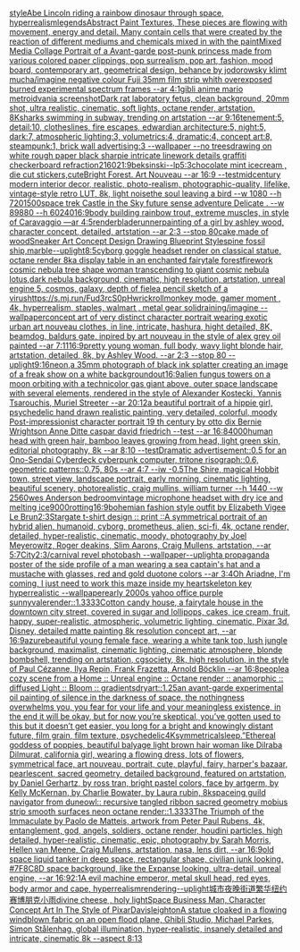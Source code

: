 [style](https://www.ebank.nz/aiartgenerator?category=style)[Abe Lincoln riding a rainbow dinosaur through space, hyperrealism](https://www.ebank.nz/aiartgenerator?category=Abe%20Lincoln%20riding%20a%20rainbow%20dinosaur%20through%20space%2C%20hyperrealism)[legends](https://www.ebank.nz/aiartgenerator?category=legends)[Abstract Paint Textures, These pieces are flowing with movement, energy and detail. Many contain cells that were created by the reaction of different mediums and chemicals mixed in with the paint](https://www.ebank.nz/aiartgenerator?category=Abstract%20Paint%20Textures%2C%20These%20pieces%20are%20flowing%20with%20movement%2C%20energy%20and%20detail.%20Many%20contain%20cells%20that%20were%20created%20by%20the%20reaction%20of%20different%20mediums%20and%20chemicals%20mixed%20in%20with%20the%20paint)[Mixed Media Collage Portrait of a Avant-garde post-punk princess made from various colored paper clippings, pop surrealism, pop art, fashion, mood board, contemporary art, geometrical design, behance by jodorowsky klimt mucha](https://www.ebank.nz/aiartgenerator?category=Mixed%20Media%20Collage%20Portrait%20of%20a%20Avant-garde%20post-punk%20princess%20made%20from%20various%20colored%20paper%20clippings%2C%20pop%20surrealism%2C%20pop%20art%2C%20fashion%2C%20mood%20board%2C%20contemporary%20art%2C%20geometrical%20design%2C%20behance%20by%20jodorowsky%20klimt%20mucha)[/imagine negative colour Fuji 35mm film strip whith overexposed burned experimental spectrum frames --ar 4:1](https://www.ebank.nz/aiartgenerator?category=/imagine%20negative%20colour%20Fuji%2035mm%20film%20strip%20whith%20overexposed%20burned%20experimental%20spectrum%20frames%20--ar%204%3A1)[gibli anime mario metroidvania screenshot](https://www.ebank.nz/aiartgenerator?category=gibli%20anime%20mario%20metroidvania%20screenshot)[Dark rat laboratory fetus, clean background, 20mm shot, ultra realistic, cinematic, soft lights, octane render, artstation, 8K](https://www.ebank.nz/aiartgenerator?category=Dark%20rat%20laboratory%20fetus%2C%20clean%20background%2C%2020mm%20shot%2C%20ultra%20realistic%2C%20cinematic%2C%20soft%20lights%2C%20octane%20render%2C%20artstation%2C%208K)[sharks swimming in subway, trending on artstation --ar 9:16](https://www.ebank.nz/aiartgenerator?category=sharks%20swimming%20in%20subway%2C%20trending%20on%20artstation%20--ar%209%3A16)[tenement:5, detail:10, clotheslines, fire escapes, edwardian architecture:5, night:5, dark:7, atmospheric lighting:3, volumetrics:4, dramatic:4, concept art:8, steampunk:1, brick wall advertising:3 --wallpaper --no trees](https://www.ebank.nz/aiartgenerator?category=tenement%3A5%2C%20detail%3A10%2C%20clotheslines%2C%20fire%20escapes%2C%20edwardian%20architecture%3A5%2C%20night%3A5%2C%20dark%3A7%2C%20atmospheric%20lighting%3A3%2C%20volumetrics%3A4%2C%20dramatic%3A4%2C%20concept%20art%3A8%2C%20steampunk%3A1%2C%20brick%20wall%20advertising%3A3%20--wallpaper%20--no%20trees)[drawing on white rough paper black sharpie intricate linework details graffiti checkerboard refraction](https://www.ebank.nz/aiartgenerator?category=drawing%20on%20white%20rough%20paper%20black%20sharpie%20intricate%20linework%20details%20graffiti%20checkerboard%20refraction)[2160](https://www.ebank.nz/aiartgenerator?category=2160)[21:9](https://www.ebank.nz/aiartgenerator?category=21%3A9)[beksinski](https://www.ebank.nz/aiartgenerator?category=beksinski)[--lp](https://www.ebank.nz/aiartgenerator?category=--lp)[5:3](https://www.ebank.nz/aiartgenerator?category=5%3A3)[chocolate mint icecream , die cut stickers,cute](https://www.ebank.nz/aiartgenerator?category=chocolate%20mint%20icecream%20%2C%20die%20cut%20stickers%2Ccute)[Bright Forest. Art Nouveau --ar 16:9 --test](https://www.ebank.nz/aiartgenerator?category=Bright%20Forest.%20Art%20Nouveau%20--ar%2016%3A9%20--test)[midcentury modern interior decor, realistic, photo-realism, photographic-quality, lifelike, vintage-style retro LUT, 8k, light noise](https://www.ebank.nz/aiartgenerator?category=midcentury%20modern%20interior%20decor%2C%20realistic%2C%20photo-realism%2C%20photographic-quality%2C%20lifelike%2C%20vintage-style%20retro%20LUT%2C%208k%2C%20light%20noise)[the soul leaving a bird --w 1080 --h 720](https://www.ebank.nz/aiartgenerator?category=the%20soul%20leaving%20a%20bird%20--w%201080%20--h%20720)[](https://www.ebank.nz/aiartgenerator?category=)[1500](https://www.ebank.nz/aiartgenerator?category=1500)[space trek Castle in the Sky future sense adventure Delicate . --w 89880 --h 60240](https://www.ebank.nz/aiartgenerator?category=space%20trek%20Castle%20in%20the%20Sky%20future%20sense%20adventure%20Delicate%20.%20--w%2089880%20--h%2060240)[16:9](https://www.ebank.nz/aiartgenerator?category=16%3A9)[body building rainbow trout, extreme muscles, in style of Caravaggio —ar 4:5](https://www.ebank.nz/aiartgenerator?category=body%20building%20rainbow%20trout%2C%20extreme%20muscles%2C%20in%20style%20of%20Caravaggio%20%E2%80%94ar%204%3A5)[render](https://www.ebank.nz/aiartgenerator?category=render)[bladerunner](https://www.ebank.nz/aiartgenerator?category=bladerunner)[painting of a girl by ashley wood, character concept, detailed, artstation --ar 2:3 --stop 80](https://www.ebank.nz/aiartgenerator?category=painting%20of%20a%20girl%20by%20ashley%20wood%2C%20character%20concept%2C%20detailed%2C%20artstation%20--ar%202%3A3%20--stop%2080)[cake,made of wood](https://www.ebank.nz/aiartgenerator?category=cake%2Cmade%20of%20wood)[Sneaker Art Concept Design Drawing Blueprint Style](https://www.ebank.nz/aiartgenerator?category=Sneaker%20Art%20Concept%20Design%20Drawing%20Blueprint%20Style)[spine fossil ship,marble](https://www.ebank.nz/aiartgenerator?category=spine%20fossil%20ship%2Cmarble)[--uplight](https://www.ebank.nz/aiartgenerator?category=--uplight)[8:5](https://www.ebank.nz/aiartgenerator?category=8%3A5)[cyborg goggle headset render on classical statue, octane render 8k](https://www.ebank.nz/aiartgenerator?category=cyborg%20goggle%20headset%20render%20on%20classical%20statue%2C%20octane%20render%208k)[a display table in an enchanted fairytale forest](https://www.ebank.nz/aiartgenerator?category=a%20display%20table%20in%20an%20enchanted%20fairytale%20forest)[firework cosmic nebula tree shape woman transcending to giant cosmic nebula lotus,dark nebula background, cinematic, high resolution, artstation, unreal engine 5, cosmos, galaxy, depth of fiele](https://www.ebank.nz/aiartgenerator?category=firework%20cosmic%20nebula%20tree%20shape%20woman%20transcending%20to%20giant%20cosmic%20nebula%20lotus%2Cdark%20nebula%20background%2C%20cinematic%2C%20high%20resolution%2C%20artstation%2C%20unreal%20engine%205%2C%20cosmos%2C%20galaxy%2C%20depth%20of%20fiele)[a pencil sketch of a virus](https://www.ebank.nz/aiartgenerator?category=a%20pencil%20sketch%20of%20a%20virus)[<https://s.mj.run/Fud3rcS0pHw>](https://www.ebank.nz/aiartgenerator?category=%3Chttps%3A//s.mj.run/Fud3rcS0pHw%3E)[rickroll](https://www.ebank.nz/aiartgenerator?category=rickroll)[monkey mode, gamer moment , 4k, hyperrealism, staples, walmart , metal gear solid](https://www.ebank.nz/aiartgenerator?category=monkey%20mode%2C%20gamer%20moment%20%2C%204k%2C%20hyperrealism%2C%20staples%2C%20walmart%20%2C%20metal%20gear%20solid)[raining](https://www.ebank.nz/aiartgenerator?category=raining)[/imagine --wallpaper](https://www.ebank.nz/aiartgenerator?category=/imagine%20--wallpaper)[concept art of very distinct character portrait  wearing exotic urban art nouveau clothes, in line, intricate, hashura, hight detailed, 8K, beamdog, baldurs gate,  inpired by art nouveau in the style of alex grey oil painted --ar 7:11](https://www.ebank.nz/aiartgenerator?category=concept%20art%20of%20very%20distinct%20character%20portrait%20%20wearing%20exotic%20urban%20art%20nouveau%20clothes%2C%20in%20line%2C%20intricate%2C%20hashura%2C%20hight%20detailed%2C%208K%2C%20beamdog%2C%20baldurs%20gate%2C%20%20inpired%20by%20art%20nouveau%20in%20the%20style%20of%20alex%20grey%20oil%20painted%20--ar%207%3A11)[16:9](https://www.ebank.nz/aiartgenerator?category=16%3A9)[pretty young woman, full body, wavy light blonde hair, artstation, detailed, 8k, by Ashley Wood. --ar 2:3 --stop 80 --uplight](https://www.ebank.nz/aiartgenerator?category=pretty%20young%20woman%2C%20full%20body%2C%20wavy%20light%20blonde%20hair%2C%20artstation%2C%20detailed%2C%208k%2C%20by%20Ashley%20Wood.%20--ar%202%3A3%20--stop%2080%20--uplight)[9:16](https://www.ebank.nz/aiartgenerator?category=9%3A16)[neon,](https://www.ebank.nz/aiartgenerator?category=neon%2C)[a 35mm photograph of black ink splatter creating an image of a freak show on a white background](https://www.ebank.nz/aiartgenerator?category=a%2035mm%20photograph%20of%20black%20ink%20splatter%20creating%20an%20image%20of%20a%20freak%20show%20on%20a%20white%20background)[out](https://www.ebank.nz/aiartgenerator?category=out)[16:9](https://www.ebank.nz/aiartgenerator?category=16%3A9)[alien fungus towers on a moon orbiting with a technicolor gas giant above, outer space landscape with several elements, rendered in the style of Alexander Kostecki, Yannis Tsarouchis, Muriel Streeter --ar 20:12](https://www.ebank.nz/aiartgenerator?category=alien%20fungus%20towers%20on%20a%20moon%20orbiting%20with%20a%20technicolor%20gas%20giant%20above%2C%20outer%20space%20landscape%20with%20several%20elements%2C%20rendered%20in%20the%20style%20of%20Alexander%20Kostecki%2C%20Yannis%20Tsarouchis%2C%20Muriel%20Streeter%20--ar%2020%3A12)[a beautiful portrait of a hippie girl, psychedelic hand drawn realistic painting, very detailed, colorful, moody Post-impressionist character portrait 19 th century by otto dix Bernie Wrightson Anne Ditte caspar david friedrich --test --ar 16:8](https://www.ebank.nz/aiartgenerator?category=a%20beautiful%20portrait%20of%20a%20hippie%20girl%2C%20psychedelic%20hand%20drawn%20realistic%20painting%2C%20very%20detailed%2C%20colorful%2C%20moody%20Post-impressionist%20character%20portrait%2019%20th%20century%20by%20otto%20dix%20Bernie%20Wrightson%20Anne%20Ditte%20caspar%20david%20friedrich%20--test%20--ar%2016%3A8)[4000](https://www.ebank.nz/aiartgenerator?category=4000)[human head with green hair, bamboo leaves growing from head, light green skin, editorial photography, 8k --ar 8:10   --test](https://www.ebank.nz/aiartgenerator?category=human%20head%20with%20green%20hair%2C%20bamboo%20leaves%20growing%20from%20head%2C%20light%20green%20skin%2C%20editorial%20photography%2C%208k%20--ar%208%3A10%20%20%20--test)[Dramatic advertisement::0.5 for an Ono-Sendai Cyberdeck cyberpunk computer, tritone risograph::0.6, geometric patterns::0.75, 80s --ar 4:7 --iw -0.5](https://www.ebank.nz/aiartgenerator?category=Dramatic%20advertisement%3A%3A0.5%20for%20an%20Ono-Sendai%20Cyberdeck%20cyberpunk%20computer%2C%20tritone%20risograph%3A%3A0.6%2C%20geometric%20patterns%3A%3A0.75%2C%2080s%20--ar%204%3A7%20--iw%20-0.5)[The Shire, magical Hobbit town, street view, landscape portrait, early morning, cinematic lighting, beautiful scenery, photorealistic, craig mullins, william turner --h 1440 --w 2560](https://www.ebank.nz/aiartgenerator?category=The%20Shire%2C%20magical%20Hobbit%20town%2C%20street%20view%2C%20landscape%20portrait%2C%20early%20morning%2C%20cinematic%20lighting%2C%20beautiful%20scenery%2C%20photorealistic%2C%20craig%20mullins%2C%20william%20turner%20--h%201440%20--w%202560)[wes Anderson bedroom](https://www.ebank.nz/aiartgenerator?category=wes%20Anderson%20bedroom)[vintage microphone headset with dry ice and melting ice](https://www.ebank.nz/aiartgenerator?category=vintage%20microphone%20headset%20with%20dry%20ice%20and%20melting%20ice)[9000](https://www.ebank.nz/aiartgenerator?category=9000)[rotting](https://www.ebank.nz/aiartgenerator?category=rotting)[16:9](https://www.ebank.nz/aiartgenerator?category=16%3A9)[bohemian fashion style outfit by Elizabeth Vigee Le Brun](https://www.ebank.nz/aiartgenerator?category=bohemian%20fashion%20style%20outfit%20by%20Elizabeth%20Vigee%20Le%20Brun)[2:3](https://www.ebank.nz/aiartgenerator?category=2%3A3)[Stargate t-shirt design :: print ::](https://www.ebank.nz/aiartgenerator?category=Stargate%20t-shirt%20design%20%3A%3A%20print%20%3A%3A)[A symmetrical portrait of an hybrid alien, humanoid, cyborg, prometheus, alien, sci-fi, 4k, octane render, detailed, hyper-realistic, cinematic, moody, photography by Joel Meyerowitz, Roger deakins, Slim Aarons, Craig Mullens, artstation, --ar 5:7](https://www.ebank.nz/aiartgenerator?category=A%20symmetrical%20portrait%20of%20an%20hybrid%20alien%2C%20humanoid%2C%20cyborg%2C%20prometheus%2C%20alien%2C%20sci-fi%2C%204k%2C%20octane%20render%2C%20detailed%2C%20hyper-realistic%2C%20cinematic%2C%20moody%2C%20photography%20by%20Joel%20Meyerowitz%2C%20Roger%20deakins%2C%20Slim%20Aarons%2C%20Craig%20Mullens%2C%20artstation%2C%20--ar%205%3A7)[City](https://www.ebank.nz/aiartgenerator?category=City)[2:3](https://www.ebank.nz/aiartgenerator?category=2%3A3)[/carnival revel photobash --wallpaper](https://www.ebank.nz/aiartgenerator?category=/carnival%20revel%20photobash%20--wallpaper)[--uplight](https://www.ebank.nz/aiartgenerator?category=--uplight)[a propaganda poster of the side profile of a man wearing a sea captain's hat and a mustache with glasses, red and gold duotone colors --ar 3:4](https://www.ebank.nz/aiartgenerator?category=a%20propaganda%20poster%20of%20the%20side%20profile%20of%20a%20man%20wearing%20a%20sea%20captain%27s%20hat%20and%20a%20mustache%20with%20glasses%2C%20red%20and%20gold%20duotone%20colors%20--ar%203%3A4)[Oh Ariadne, I'm coming, I just need to work this maze inside my heart](https://www.ebank.nz/aiartgenerator?category=Oh%20Ariadne%2C%20I%27m%20coming%2C%20I%20just%20need%20to%20work%20this%20maze%20inside%20my%20heart)[skeleton key hyperrealistic --wallpaper](https://www.ebank.nz/aiartgenerator?category=skeleton%20key%20hyperrealistic%20--wallpaper)[early 2000s yahoo office purple sunnyvale](https://www.ebank.nz/aiartgenerator?category=early%202000s%20yahoo%20office%20purple%20sunnyvale)[render::1.3333](https://www.ebank.nz/aiartgenerator?category=render%3A%3A1.3333)[Cotton candy house, a fairytale house in the downtown city street, covered in sugar and lollipops, cakes, ice cream, fruit, happy, super-realistic, atmospheric, volumetric lighting, cinematic, Pixar 3d, Disney, detailed matte painting 8k resolution concept art, --ar 16:9](https://www.ebank.nz/aiartgenerator?category=Cotton%20candy%20house%2C%20a%20fairytale%20house%20in%20the%20downtown%20city%20street%2C%20covered%20in%20sugar%20and%20lollipops%2C%20cakes%2C%20ice%20cream%2C%20fruit%2C%20happy%2C%20super-realistic%2C%20atmospheric%2C%20volumetric%20lighting%2C%20cinematic%2C%20Pixar%203d%2C%20Disney%2C%20detailed%20matte%20painting%208k%20resolution%20concept%20art%2C%20--ar%2016%3A9)[azure](https://www.ebank.nz/aiartgenerator?category=azure)[beautiful young female face, wearing a white tank top, lush jungle background, maximalist, cinematic lighting, cinematic atmosphere, blonde bombshell, trending on artstation, cgsociety, 8k, high resolution, in the style of Paul Cézanne, Ilya Repin, Frank Frazetta, Arnold Böcklin --ar 16:8](https://www.ebank.nz/aiartgenerator?category=beautiful%20young%20female%20face%2C%20wearing%20a%20white%20tank%20top%2C%20lush%20jungle%20background%2C%20maximalist%2C%20cinematic%20lighting%2C%20cinematic%20atmosphere%2C%20blonde%20bombshell%2C%20trending%20on%20artstation%2C%20cgsociety%2C%208k%2C%20high%20resolution%2C%20in%20the%20style%20of%20Paul%20C%C3%A9zanne%2C%20Ilya%20Repin%2C%20Frank%20Frazetta%2C%20Arnold%20B%C3%B6cklin%20--ar%2016%3A8)[people](https://www.ebank.nz/aiartgenerator?category=people)[a cozy scene from a Home :: Unreal engine :: Octane render :: anamorphic :: diffused Light :: Bloom :: gradients](https://www.ebank.nz/aiartgenerator?category=a%20cozy%20scene%20from%20a%20Home%20%3A%3A%20Unreal%20engine%20%3A%3A%20Octane%20render%20%3A%3A%20anamorphic%20%3A%3A%20diffused%20Light%20%3A%3A%20Bloom%20%3A%3A%20gradients)[dry](https://www.ebank.nz/aiartgenerator?category=dry)[art::1.25](https://www.ebank.nz/aiartgenerator?category=art%3A%3A1.25)[an avant-garde experimental oil painting of silence in the darkness of space, the nothingness overwhelms you, you fear for your life and your meaningless existence, in the end it will be okay, but for now you’re skeptical, you’ve gotten used to this but it doesn’t get easier, you long for a bright and knowingly distant future, film grain, film texture, psychedelic](https://www.ebank.nz/aiartgenerator?category=an%20avant-garde%20experimental%20oil%20painting%20of%20silence%20in%20the%20darkness%20of%20space%2C%20the%20nothingness%20overwhelms%20you%2C%20you%20fear%20for%20your%20life%20and%20your%20meaningless%20existence%2C%20in%20the%20end%20it%20will%20be%20okay%2C%20but%20for%20now%20you%E2%80%99re%20skeptical%2C%20you%E2%80%99ve%20gotten%20used%20to%20this%20but%20it%20doesn%E2%80%99t%20get%20easier%2C%20you%20long%20for%20a%20bright%20and%20knowingly%20distant%20future%2C%20film%20grain%2C%20film%20texture%2C%20psychedelic)[4K](https://www.ebank.nz/aiartgenerator?category=4K)[symmetrical](https://www.ebank.nz/aiartgenerator?category=symmetrical)[sleep.”](https://www.ebank.nz/aiartgenerator?category=sleep.%E2%80%9D)[Ethereal goddess of poppies, beautiful balyage light brown hair woman like Dilraba Dilmurat, california girl, wearing a flowing dress, lots of flowers, symmetrical face, art nouveau, portrait, cute, playful, fairy, harper's bazaar, pearlescent, sacred geometry, detailed background, featured on artstation, by Daniel Gerhartz, by ross tran, bright pastel colors, face by artgerm, by Kelly McKernan, by Charlie Bowater, by Laura rubin, 8k](https://www.ebank.nz/aiartgenerator?category=Ethereal%20goddess%20of%20poppies%2C%20beautiful%20balyage%20light%20brown%20hair%20woman%20like%20Dilraba%20Dilmurat%2C%20california%20girl%2C%20wearing%20a%20flowing%20dress%2C%20lots%20of%20flowers%2C%20symmetrical%20face%2C%20art%20nouveau%2C%20portrait%2C%20cute%2C%20playful%2C%20fairy%2C%20harper%27s%20bazaar%2C%20pearlescent%2C%20sacred%20geometry%2C%20detailed%20background%2C%20featured%20on%20artstation%2C%20by%20Daniel%20Gerhartz%2C%20by%20ross%20tran%2C%20bright%20pastel%20colors%2C%20face%20by%20artgerm%2C%20by%20Kelly%20McKernan%2C%20by%20Charlie%20Bowater%2C%20by%20Laura%20rubin%2C%208k)[spaceing guild navigator from dune](https://www.ebank.nz/aiartgenerator?category=spaceing%20guild%20navigator%20from%20dune)[owl:: recursive tangled ribbon sacred geometry mobius strip smooth surfaces neon octane render::1.3333](https://www.ebank.nz/aiartgenerator?category=owl%3A%3A%20recursive%20tangled%20ribbon%20sacred%20geometry%20mobius%20strip%20smooth%20surfaces%20neon%20octane%20render%3A%3A1.3333)[The Triumph of the Immaculate by Paolo de Matteis, artwork from Peter Paul Rubens, 4k, entanglement, god, angels, soldiers, octane render, houdini particles, high detailed, hyper-realistic, cinematic, epic, photography by Sarah Morris, Hellen van Meene, Craig Mullens, artstation, nasa, lens dirt, --ar 16:9](https://www.ebank.nz/aiartgenerator?category=The%20Triumph%20of%20the%20Immaculate%20by%20Paolo%20de%20Matteis%2C%20artwork%20from%20Peter%20Paul%20Rubens%2C%204k%2C%20entanglement%2C%20god%2C%20angels%2C%20soldiers%2C%20octane%20render%2C%20houdini%20particles%2C%20high%20detailed%2C%20hyper-realistic%2C%20cinematic%2C%20epic%2C%20photography%20by%20Sarah%20Morris%2C%20Hellen%20van%20Meene%2C%20Craig%20Mullens%2C%20artstation%2C%20nasa%2C%20lens%20dirt%2C%20--ar%2016%3A9)[old space liquid tanker in deep space, rectangular shape, civilian junk looking, #7F8C8D space background, like the Expanse looking, ultra-detail, unreal engine, --ar 16:9](https://www.ebank.nz/aiartgenerator?category=old%20space%20liquid%20tanker%20in%20deep%20space%2C%20rectangular%20shape%2C%20civilian%20junk%20looking%2C%20%237F8C8D%20space%20background%2C%20like%20the%20Expanse%20looking%2C%20ultra-detail%2C%20unreal%20engine%2C%20--ar%2016%3A9)[2:1](https://www.ebank.nz/aiartgenerator?category=2%3A1)[A evil machine emperor, metal skull head, red eyes, body armor and cape, hyperrealism](https://www.ebank.nz/aiartgenerator?category=A%20evil%20machine%20emperor%2C%20metal%20skull%20head%2C%20red%20eyes%2C%20body%20armor%20and%20cape%2C%20hyperrealism)[rendering](https://www.ebank.nz/aiartgenerator?category=rendering)[--uplight](https://www.ebank.nz/aiartgenerator?category=--uplight)[城市夜晚街道繁华纽约赛博朋克小雨](https://www.ebank.nz/aiartgenerator?category=%E5%9F%8E%E5%B8%82%E5%A4%9C%E6%99%9A%E8%A1%97%E9%81%93%E7%B9%81%E5%8D%8E%E7%BA%BD%E7%BA%A6%E8%B5%9B%E5%8D%9A%E6%9C%8B%E5%85%8B%E5%B0%8F%E9%9B%A8)[divine cheese , holy light](https://www.ebank.nz/aiartgenerator?category=divine%20cheese%20%2C%20holy%20light)[Space Business Man, Character Concept Art In The Style of Pixar](https://www.ebank.nz/aiartgenerator?category=Space%20Business%20Man%2C%20Character%20Concept%20Art%20In%20The%20Style%20of%20Pixar)[Davis](https://www.ebank.nz/aiartgenerator?category=Davis)[leighton](https://www.ebank.nz/aiartgenerator?category=leighton)[A statue cloaked in a flowing windblown fabric on an open flood plane, Ghibli Studio, Michael Parkes, Simon Stålenhag, global illumination, hyper-realistic, insanely detailed and intricate, cinematic 8k --aspect 8:13](https://www.ebank.nz/aiartgenerator?category=A%20statue%20cloaked%20in%20a%20flowing%20windblown%20fabric%20on%20an%20open%20flood%20plane%2C%20Ghibli%20Studio%2C%20Michael%20Parkes%2C%20Simon%20St%C3%A5lenhag%2C%20global%20illumination%2C%20hyper-realistic%2C%20insanely%20detailed%20and%20intricate%2C%20cinematic%208k%20--aspect%208%3A13)